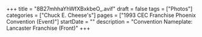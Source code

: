 +++
title = "8B27mhhaYhWfXBxkbeO_.avif"
draft = false
tags = ["Photos"]
categories = ["Chuck E. Cheese's"]
pages = ["1993 CEC Franchise Phoenix Convention (Event)"]
startDate = ""
description = "Convention Nameplate: Lancaster Franchise (Front)"
+++
